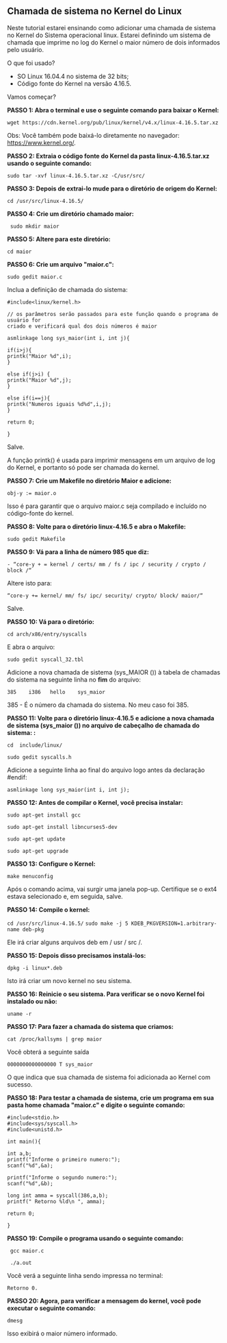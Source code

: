 ## Chamada de sistema no Kernel do Linux

Neste tutorial estarei ensinando como adicionar uma chamada de sistema no Kernel do Sistema operacional linux. Estarei definindo um  sistema de chamada que imprime no log do Kernel o maior número de dois informados pelo usuário.

O que foi usado?
* SO Linux 16.04.4 no sistema de 32 bits;
* Código fonte do Kernel na versão 4.16.5.

Vamos começar?

**PASSO 1: Abra o terminal e use o seguinte comando para baixar o Kernel:**

`wget https://cdn.kernel.org/pub/linux/kernel/v4.x/linux-4.16.5.tar.xz `

Obs: Você também pode baixá-lo diretamente no navegador: https://www.kernel.org/. 

**PASSO 2: Extraia o código fonte do Kernel da pasta linux-4.16.5.tar.xz usando o seguinte comando:**

`sudo tar -xvf linux-4.16.5.tar.xz -C/usr/src/ `

**PASSO 3: Depois de extrai-lo mude para o diretório de origem do Kernel:**

`cd /usr/src/linux-4.16.5/ `

**PASSO 4: Crie um diretório chamado **maior**:**

` sudo mkdir maior`

**PASSO 5: Altere para este diretório:**

`cd maior`

**PASSO 6: Crie um arquivo "maior.c":**

`sudo gedit maior.c`

Inclua a definição de chamada do sistema:

    #include<linux/kernel.h>

    // os parâmetros serão passados para este função quando o programa de usuário for 
    criado e verificará qual dos dois números é maior

    asmlinkage long sys_maior(int i, int j){

    if(i>j){
    printk("Maior %d",i);
    }

    else if(j>i) {
    printk("Maior %d",j);
    } 

    else if(i==j){
    printk("Numeros iguais %d%d",i,j);
    }

    return 0; 

    }

Salve. 

A função printk() é usada para imprimir mensagens em um arquivo de log do Kernel, e portanto só pode ser chamada do kernel.

**PASSO 7: Crie um Makefile no diretório Maior e adicione:**

`obj-y := maior.o`

Isso é para garantir que o arquivo maior.c seja compilado e incluído no código-fonte do kernel.

**PASSO 8: Volte para o diretório linux-4.16.5 e abra o Makefile:**

`sudo gedit Makefile`

**PASSO 9: Vá para a linha de número 985 que diz:**

`- “core-y + = kernel / certs/ mm / fs / ipc / security / crypto / block /“ `

Altere isto para:

`“core-y += kernel/ mm/ fs/ ipc/ security/ crypto/ block/ maior/“ `

Salve.

**PASSO 10: Vá para o diretório:**

`cd arch/x86/entry/syscalls `

E abra o arquivo:

`sudo gedit syscall_32.tbl `

Adicione a nova chamada de sistema (sys_MAIOR ()) à tabela de chamadas do sistema na seguinte linha no **fim** do arquivo:

`385    i386   hello    sys_maior `

385 - É o número da chamada do sistema. No meu caso foi 385.

**PASSO 11: Volte para o diretório linux-4.16.5 e adicione a nova chamada de sistema (sys_maior ()) no arquivo de cabeçalho de chamada do sistema:
:**

`cd  include/linux/ `

`sudo gedit syscalls.h `
 
Adicione a seguinte linha ao final do arquivo logo antes da declaração #endif:

`asmlinkage long sys_maior(int i, int j); `

**PASSO 12: Antes de compilar o Kernel, você precisa instalar:**

`sudo apt-get install gcc`

`sudo apt-get install libncurses5-dev`

`sudo apt-get update`

`sudo apt-get upgrade`

**PASSO 13: Configure o Kernel:**

`make menuconfig`

Após o comando acima, vai surgir uma janela pop-up. Certifique se o ext4 estava selecionado e, em seguida, salve.

**PASSO 14: Compile o kernel:**

`cd /usr/src/linux-4.16.5/`
`sudo make -j 5 KDEB_PKGVERSION=1.arbitrary-name deb-pkg`

 Ele irá criar alguns arquivos deb em / usr / src /.

**PASSO 15: Depois disso precisamos instalá-los:**

`dpkg -i linux*.deb`

Isto irá criar um novo kernel no seu sistema.

**PASSO 16: Reinicie o seu sistema. Para verificar se o novo Kernel foi instalado ou não:**

`uname -r`

**PASSO 17: Para fazer a chamada do sistema que criamos:**

`cat /proc/kallsyms | grep maior`

Você obterá a seguinte saída

`0000000000000000 T sys_maior`

O que indica que sua chamada de sistema foi adicionada ao Kernel com sucesso.

**PASSO 18: Para testar a chamada de sistema, crie um programa em sua pasta home chamada "maior.c" e digite o seguinte comando:**

    #include<stdio.h>
    #include<sys/syscall.h>
    #include<unistd.h>

    int main(){

    int a,b;
    printf("Informe o primeiro numero:");
    scanf("%d",&a);

    printf("Informe o segundo numero:");
    scanf("%d",&b);

    long int amma = syscall(386,a,b);
    printf(" Retorno %ld\n ", amma);

    return 0;

    }

**PASSO 19: Compile o programa usando o seguinte comando:**
  
` gcc maior.c`

` ./a.out`

Você verá a seguinte linha sendo impressa no terminal: 

`Retorno 0.` 

**PASSO 20: Agora, para verificar a mensagem do kernel, você pode executar o seguinte comando:**

`dmesg`

Isso exibirá o maior número informado.


